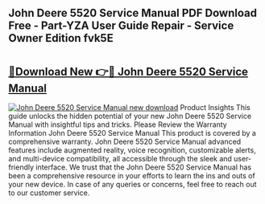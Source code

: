 ## John Deere 5520 Service Manual PDF Download Free - Part-YZA User Guide Repair - Service Owner Edition fvk5E

# <h2><a href="http://bc40536.oget.top/?id=John+Deere+5520+Service+Manual">🔗Download New 👉🔴 John Deere 5520 Service Manual</a></h2>

[![John Deere 5520 Service Manual new download](https://i.imgur.com/5g1atiW.png)](http://bc40536.oget.top/?id=John+Deere+5520+Service+Manual)
Product Insights This guide unlocks the hidden potential of your new John Deere 5520 Service Manual with insightful tips and tricks. Please Review the Warranty Information John Deere 5520 Service Manual This product is covered by a comprehensive warranty. John Deere 5520 Service Manual advanced features include augmented reality, voice recognition, customizable alerts, and multi-device compatibility, all accessible through the sleek and user-friendly interface. We trust that the John Deere 5520 Service Manual has been a comprehensive resource in your efforts to learn the ins and outs of your new device. In case of any queries or concerns, feel free to reach out to our customer service.
